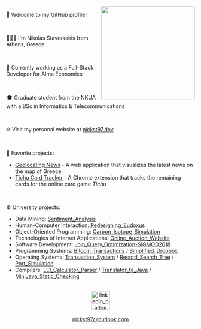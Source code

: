 <img src="https://i.imgur.com/D9ZTy04.gif" align="right" height="250">

🎉 Welcome to my GitHub profile!

<br/>

👨🏻‍💻 I'm Nikolas Stavrakakis from Athens, Greece

<br/>

💼 Currently working as a Full-Stack Developer for Alma Economics

<br/>

🎓 Graduate student from the NKUA with a BSc in Informatics & Telecommunications

<br/>

🌐 Visit my personal website at [nickst97.dev](https://nickst97.dev/)

<br/>

🚀 Favorite projects:

* [Geolocating News](https://geolocating.news/) - A web application that visualizes the latest news on the map of Greece
* [Tichu Card Tracker](https://github.com/nickst97/Tichu_Card_Tracker) - A Chrome extension that tracks the remaining cards for the online card game *Tichu*

<br/>

⚙️ University projects:

* Data Mining: [Sentiment_Analysis](https://github.com/nickst97/Sentiment_Analysis)
* Human-Computer Interaction: [Redesigning_Eudoxus](https://github.com/nickst97/Redesigning_Eudoxus)
* Object-Oriented Programming: [Carbon_Isotope_Simulation](https://github.com/nickst97/Carbon_Isotope_Simulation)
* Technologies of Internet Applications: [Online_Auction_Website](https://github.com/nickst97/Online_Auction_Website)
* Software Development: [Join_Query_Optimization-SIGMOD2018](https://github.com/nickst97/Join_Query_Optimization-SIGMOD2018)
* Programming Systems: [Bitcoin_Transactions](https://github.com/nickst97/Bitcoin_Transactions) / [Simplified_Dropbox](https://github.com/nickst97/Simplified_Dropbox)
* Operating Systems: [Transaction_System](https://github.com/nickst97/Transaction_System) / [Record_Search_Tree](https://github.com/nickst97/Record_Search_Tree) / [Port_Simulation](https://github.com/nickst97/Port_Simulation)
* Compilers: [LL1_Calculator_Parser](https://github.com/nickst97/LL1_Calculator_Parser) / [Translator_to_Java](https://github.com/nickst97/Translator_to_Java) / [MiniJava_Static_Checking](https://github.com/nickst97/MiniJava_Static_Checking)

<br/>

<div align="center">
   <a href="https://www.linkedin.com/in/nickst97/" target="_blank">
      <img src="https://actionemployment.net/wp-content/uploads/2017/08/view-my-linkedin-profile.png" alt="linkedin_badge" height="50" />
   </a>
</div>

<br/>

<div align="center">
   <a href="mailto:nickst97@outlook.com">nickst97@outlook.com</a>  
</div>
